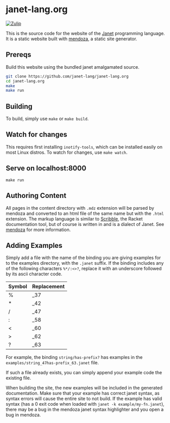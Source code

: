 # janet-lang.org

[![Zulip](https://img.shields.io/badge/zulip-join_chat-brightgreen.svg)](https://janet.zulipchat.com)

This is the source code for the website of the [Janet](https://janet-lang.org) programming
language. It is a static website built with [mendoza](https://github.com/bakpakin/mendoza), a
static site generator.

## Prereqs

Build this website using the bundled janet amalgamated source.

```sh
git clone https://github.com/janet-lang/janet-lang.org
cd janet-lang.org
make
make run
```

## Building

To build, simply use `make` or `make build`.

## Watch for changes

This requires first installing `inotify-tools`, which can be installed easily on most Linux distros.
To watch for changes, use `make watch`.

## Serve on localhost:8000

```
make run
```

## Authoring Content

All pages in the content directory with `.mdz` extension will be parsed by mendoza
and converted to an html file of the same name but with the `.html` extension. The markup
language is similar to [Scribble](https://docs.racket-lang.org/scribble/), the Racket
documentation tool, but of course is written in and is a dialect of Janet. See
[mendoza](https://github.com/bakpakin/mendoza) for more information.

## Adding Examples

Simply add a file with the name of the binding you are giving examples for to the examples
directory, with the `.janet` suffix. If the binding includes any of the following characters `%*/:<>?`, replace it with
an underscore followed by its ascii character code.

|Symbol | Replacement|
|-------|------------|
|%      |_37         |
|*      |_42         |
|/      |_47         |
|:      |_58         |
|<      |_60         |
|>      |_62         |
|?      |_63         |

For example, the binding `string/has-prefix?` has examples in the `examples/string_47has-prefix_63.janet` file.

If such a file already exists, you can simply append your example code the existing file.

When building the site, the new examples will be included in the generated documentation. Make
sure that your example has correct janet syntax, as syntax errors will cause the entire site
to not build. If the example has valid syntax (has a 0 exit code when loaded with
        `janet -k example/my-fn.janet`), there may be a bug in the mendoza janet syntax
highlighter and you open a bug in mendoza.
